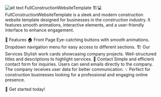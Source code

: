 ![alt text]("https://ibb.co/BVbJHXv8")
FullConstructionWebsiteTemplate 🏗️💻
FullConstructionWebsiteTemplate is a sleek and modern construction website template designed for businesses in the construction industry. 
It features smooth animations, interactive elements, and a user-friendly interface to enhance engagement.

🌟 Features
🏠 Front Page
Eye-catching buttons with smooth animations.
Dropdown navigation menu for easy access to different sections.
🏗️ Our Services
Stylish work cards showcasing company projects.
Well-structured titles and descriptions to highlight services.
📩 Contact
Simple and efficient contact form for inquiries.
Users can send emails directly to the company.
The company receives user data for better communication.
💡 Perfect for construction businesses looking for a professional and engaging online presence.

📌 Get started today!
